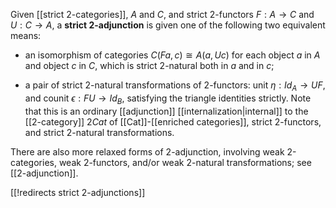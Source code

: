 Given [[strict 2-categories]], $A$ and $C$, and strict 2-functors $F:A\to C$ and $U:C\to A$, a __strict 2-adjunction__ is given one of the following two equivalent means:

* an isomorphism of categories $C(F a,c)\cong A(a,U c)$ for each object $a$ in $A$ and object $c$ in $C$, which is strict 2-natural both in $a$ and in $c$;

* a pair of strict 2-natural transformations of 2-functors: unit $\eta : Id_A \to U F$, and counit $\epsilon : F U\to Id_B$, satisfying the triangle identities strictly.  Note that this is an ordinary [[adjunction]] [[internalization|internal]] to the [[2-category]] $2Cat$ of [[Cat]]-[[enriched categories]], strict 2-functors, and strict 2-natural transformations.

There are also more relaxed forms of 2-adjunction, involving weak 2-categories, weak 2-functors, and/or weak 2-natural transformations; see [[2-adjunction]].

[[!redirects strict 2-adjunctions]]
